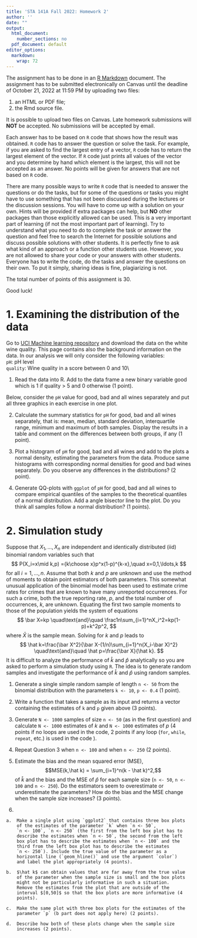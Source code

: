 ```yaml
---
title: 'STA 141A Fall 2022: Homework 2'
author: ''
date: ""
output:
  html_document:
    number_sections: no
  pdf_document: default
editor_options: 
  markdown: 
    wrap: 72
---
```


The assignment has to be done in an [R
Markdown](https://rmarkdown.rstudio.com) document. The assignment has to
be submitted electronically on Canvas until the deadline of October 21,
2022 at 11:59 PM by uploading two files:

1.  an HTML or PDF file;
2.  the Rmd source file.

It is possible to upload two files on Canvas. Late homework submissions will **NOT** be accepted. No submissions will be accepted by email.

Each answer has to be based on `R` code that shows how the result was
obtained. `R` code has to answer the question or solve the task. For
example, if you are asked to find the largest entry of a vector, `R`
code has to return the largest element of the vector. If `R` code just
prints all values of the vector and you determine by hand which element
is the largest, this will not be accepted as an answer. No points will
be given for answers that are not based on `R` code.

There are many possible ways to write `R` code that is needed to answer
the questions or do the tasks, but for some of the questions or tasks
you might have to use something that has not been discussed during the
lectures or the discussion sessions. You will have to come up with a
solution on your own. Hints will be provided if extra packages can help,
but **NO** other packages than those explicitly allowed can be used.
This is a very important part of learning (if not the most important
part of learning). Try to understand what you need to do to complete the
task or answer the question and feel free to search the Internet for
possible solutions and discuss possible solutions with other students.
It is perfectly fine to ask what kind of an approach or a function other
students use. However, you are not allowed to share your code or your
answers with other students. Everyone has to write the code, do the
tasks and answer the questions on their own. To put it simply, sharing
ideas is fine, plagiarizing is not.

The total number of points of this assignment is 30.

Good luck!

# 1. Examining the distribution of the data

Go to [UCI Machine learning
repository](https://archive.ics.uci.edu/ml/datasets/Wine+Quality) and
download the data on the white wine quality. This page contains also the
background information on the data. In our analysis we will only
consider the following variables:\
`pH`: pH level\
`quality`: Wine quality in a score between 0 and 10\

1.  Read the data into R. Add to the data frame a new binary variable
    good which is 1 if quality \> 5 and 0 otherwise (1 point).

Below, consider the `pH` value for good, bad and all wines separately
and put all three graphics in each exercise in one plot.

2.  Calculate the summary statistics for `pH` for good, bad and all
    wines separately, that is: mean, median, standard deviation,
    interquartile range, minimum and maximum of both samples. Display
    the results in a table and comment on the differences between both
    groups, if any (1 point).

3.  Plot a histogram of `pH` for good, bad and all wines and add to the
    plots a normal density, estimating the parameters from the data.
    Produce same histograms with corresponding normal densities for good
    and bad wines separately. Do you observe any differences in the
    distributions? (2 point).

4.  Generate QQ-plots with `ggplot` of `pH` for good, bad and all wines
    to compare empirical quantiles of the samples to the theoretical
    quantiles of a normal distribution. Add a angle bisector line to the
    plot. Do you think all samples follow a normal distribution? (1
    points).

# 2. Simulation study

Suppose that $X_1,\ldots,X_n$ are independent and identically
distributed (iid) binomial random variables such that $$
  P(X_i=x\mid k,p)
  ={k\choose x}p^x(1-p)^{k-x},\quad x=0,1,\ldots,k
$$ for all $i=1,\ldots,n$. Assume that both $k$ and $p$ are unknown and
use the method of moments to obtain point estimators of both parameters.
This somewhat unusual application of the binomial model has been used to
estimate crime rates for crimes that are known to have many unreported
occurrences. For such a crime, both the true reporting rate, $p$, and
the total number of occurrences, $k$, are unknown. Equating the first
two sample moments to those of the population yields the system of
equations $$
  \bar X=kp
  \quad\text{and}\quad
  \frac1n\sum_{i=1}^nX_i^2=kp(1-p)+k^2p^2,
$$ where $\bar X$ is the sample mean. Solving for $k$ and $p$ leads to
$$
  \hat k=\frac{\bar X^2}{\bar X-(1/n)\sum_{i=1}^n(X_i-\bar X)^2}
  \quad\text{and}\quad
  \hat p=\frac{\bar X}{\hat k}.
$$ It is difficult to analyze the performance of $\hat k$ and $\hat p$
analytically so you are asked to perform a simulation study using `R`.
The idea is to generate random samples and investigate the performance
of $\hat k$ and $\hat p$ using random samples.

1.  Generate a single simple random sample of length `n <- 50` from the
    binomial distribution with the parameters `k <- 10`, `p <- 0.4` (1
    point).

2.  Write a function that takes a sample as its input and returns a
    vector containing the estimates of `k` and `p` given above (3
    points).

3.  Generate `N <- 1000` samples of size `n <- 50` (as in the first
    question) and calculate `N <- 1000` estimates of $k$ and `N <- 1000`
    estimates of $p$ (4 points if no loops are used in the code, 2
    points if any loop (`for`, `while`, `repeat`, etc.) is used in the
    code ).

4.  Repeat Question 3 when `n <- 100` and when `n <- 250` (2 points).

5.  Estimate the bias and the mean squared error (MSE), 
$$MSE(k,\hat k) = \sum_{i=1}^n(k - \hat k)^2,$$ 
of $\hat k$ and
    the bias and the MSE of $\hat p$ for each sample size (`n <- 50`,
    `n <- 100` and `n <- 250`). Do the estimators seem to overestimate
    or underestimate the parameters? How do the bias and the MSE change
    when the sample size increases? (3 points).

6.  

    a.  Make a single plot using `ggplot2` that contains three box plots
        of the estimates of the parameter `k` when `n <- 50`,
        `n <- 100`, `n <- 250` (the first from the left box plot has to
        describe the estimates when `n <- 50`, the second from the left
        box plot has to describe the estimates when `n <- 100` and the
        third from the left box plot has to describe the estimates
        `n <- 250`). Include the true value of the parameter as a
        horizontal line (`geom_hline()` and use the argument `color`)
        and label the plot appropriately (4 points).

    b.  $\hat k$ can obtain values that are far away from the true value
        of the parameter when the sample size is small and the box plots
        might not be particularly informative in such a situation.
        Remove the estimates from the plot that are outside of the
        interval $[0,50]$ so that the box plots are more informative (4
        points).

    c.  Make the same plot with three box plots for the estimates of the
        parameter `p` (b part does not apply here) (2 points).

    d.  Describe how both of these plots change when the sample size
        increases (2 points).
